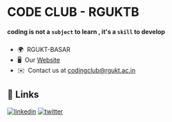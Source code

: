 
# CODE CLUB - RGUKTB




#### coding is not a ``subject`` to learn , it's a ``skill`` to develop 



### 
* 🌍  RGUKT-BASAR 
* 🖥️  Our [Website](http://udaykirancodes.github.io/portfolio/)
* ✉️  Contact us at [codingclub@rgukt.ac.in](mailto:codingclub@rgukt.ac.in)


## 🔗 Links
[![linkedin](https://img.shields.io/badge/linkedin-0A66C2?style=for-the-badge&logo=linkedin&logoColor=white)](https://www.linkedin.com/in/code-club-80311224b/)
[![twitter](https://img.shields.io/badge/twitter-1DA1F2?style=for-the-badge&logo=twitter&logoColor=white)](https://twitter.com/codeclub_rguktB)


